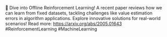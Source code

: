 🚀 Dive into Offline Reinforcement Learning! A recent paper reviews how we can learn from fixed datasets, tackling challenges like value estimation errors in algorithm applications. Explore innovative solutions for real-world scenarios! Read more: https://arxiv.org/abs/2005.01643 #ReinforcementLearning #MachineLearning